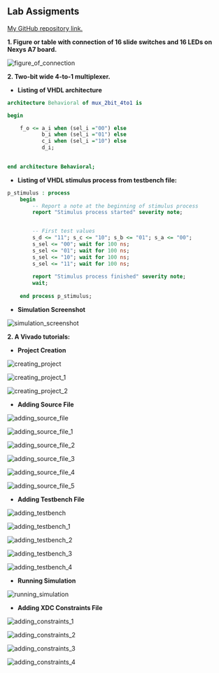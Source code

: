 ## Lab Assigments

[My GitHub repository link.](https://github.com/UgurErdemYURT/Digital-electronics-1/tree/main/Labs)

  **1. Figure or table with connection of 16 slide switches and 16 LEDs on Nexys A7 board.**

![figure_of_connection](https://github.com/UgurErdemYURT/Digital-electronics-1/blob/main/Labs/03-vivado/pictures/figure_1.PNG)


  **2. Two-bit wide 4-to-1 multiplexer.**

  - **Listing of VHDL architecture**

```VHDL
architecture Behavioral of mux_2bit_4to1 is

begin

    f_o <= a_i when (sel_i ="00") else
           b_i when (sel_i ="01") else
           c_i when (sel_i ="10") else
           d_i;
           

end architecture Behavioral;
```

  - **Listing of VHDL stimulus process from testbench file:**

```VHDL
p_stimulus : process
    begin
        -- Report a note at the beginning of stimulus process
        report "Stimulus process started" severity note;


        -- First test values
        s_d <= "11"; s_c <= "10"; s_b <= "01"; s_a <= "00";
        s_sel <= "00"; wait for 100 ns;
        s_sel <= "01"; wait for 100 ns;
        s_sel <= "10"; wait for 100 ns;
        s_sel <= "11"; wait for 100 ns;
        
        report "Stimulus process finished" severity note;
        wait;
        
    end process p_stimulus;
```    

  - **Simulation Screenshot**
 
![simulation_screenshot](https://github.com/UgurErdemYURT/Digital-electronics-1/blob/main/Labs/03-vivado/pictures/simulation_screenshot.PNG)

  **2. A Vivado tutorials:**
  
  - **Project Creation**
  
![creating_project](https://github.com/UgurErdemYURT/Digital-electronics-1/blob/main/Labs/03-vivado/pictures/creating_project.PNG)

![creating_project_1](https://github.com/UgurErdemYURT/Digital-electronics-1/blob/main/Labs/03-vivado/pictures/creating_project_1.PNG)

![creating_project_2](https://github.com/UgurErdemYURT/Digital-electronics-1/blob/main/Labs/03-vivado/pictures/creating_project_2.PNG)

  - **Adding Source File**

![adding_source_file](https://github.com/UgurErdemYURT/Digital-electronics-1/blob/main/Labs/03-vivado/pictures/adding_source_file.PNG)

![adding_source_file_1](https://github.com/UgurErdemYURT/Digital-electronics-1/blob/main/Labs/03-vivado/pictures/adding_source_file_1.PNG)

![adding_source_file_2](https://github.com/UgurErdemYURT/Digital-electronics-1/blob/main/Labs/03-vivado/pictures/adding_source_file_2.PNG)

![adding_source_file_3](https://github.com/UgurErdemYURT/Digital-electronics-1/blob/main/Labs/03-vivado/pictures/adding_source_file_3.PNG)

![adding_source_file_4](https://github.com/UgurErdemYURT/Digital-electronics-1/blob/main/Labs/03-vivado/pictures/adding_source_file_4.PNG)

![adding_source_file_5](https://github.com/UgurErdemYURT/Digital-electronics-1/blob/main/Labs/03-vivado/pictures/adding_source_file_5.PNG)

  - **Adding Testbench File**

![adding_testbench](https://github.com/UgurErdemYURT/Digital-electronics-1/blob/main/Labs/03-vivado/pictures/adding_testbench.PNG)

![adding_testbench_1](https://github.com/UgurErdemYURT/Digital-electronics-1/blob/main/Labs/03-vivado/pictures/adding_testbench_1.PNG)

![adding_testbench_2](https://github.com/UgurErdemYURT/Digital-electronics-1/blob/main/Labs/03-vivado/pictures/adding_testbench_2.PNG)

![adding_testbench_3](https://github.com/UgurErdemYURT/Digital-electronics-1/blob/main/Labs/03-vivado/pictures/adding_testbench_3.PNG)

![adding_testbench_4](https://github.com/UgurErdemYURT/Digital-electronics-1/blob/main/Labs/03-vivado/pictures/adding_testbench_4.PNG)

  - **Running Simulation**

![running_simulation]()

  - **Adding XDC Constraints File**

![adding_constraints_1](https://github.com/UgurErdemYURT/Digital-electronics-1/blob/main/Labs/03-vivado/pictures/adding_constraints_1.PNG)

![adding_constraints_2](https://github.com/UgurErdemYURT/Digital-electronics-1/blob/main/Labs/03-vivado/pictures/adding_constraints_2.PNG)

![adding_constraints_3](https://github.com/UgurErdemYURT/Digital-electronics-1/blob/main/Labs/03-vivado/pictures/adding_constraints_3.PNG)

![adding_constraints_4](https://github.com/UgurErdemYURT/Digital-electronics-1/blob/main/Labs/03-vivado/pictures/adding_constraints_4.PNG)